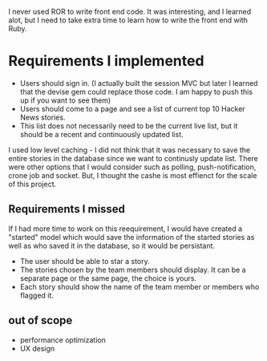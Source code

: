 I never used ROR to write front end code. It was interesting, and I learned alot, but I need to take extra time to learn how to write the front end with Ruby.

# Requirements I implemented
* Users should sign in. (I actually built the session MVC but later I learned that the devise gem could replace those code. I am happy to push this up if you want to see them)
* Users should come to a page and see a list of current top 10 Hacker News stories.
* This list does not necessarily need to be the current live list, but it should be a recent and continuously updated list.

I used low level caching - I did not think that it was necessary to save the entire stories in the database since we want to continusly update list. There were other options that I would consider such as polling, push-notification, crone job and socket. But, I thought the cashe is most effienct for the scale of this project.

## Requirements I missed
If I had more time to work on this reequirement, I would have created a "started" model which would save the information of the started stories as well as who saved it in the database, so it would be persistant.

* The user should be able to star a story.
* The stories chosen by the team members should display. It can be a separate page or the same page, the choice is yours.
* Each story should show the name of the team member or members who flagged it.


## out of scope
* performance optimization
* UX design
